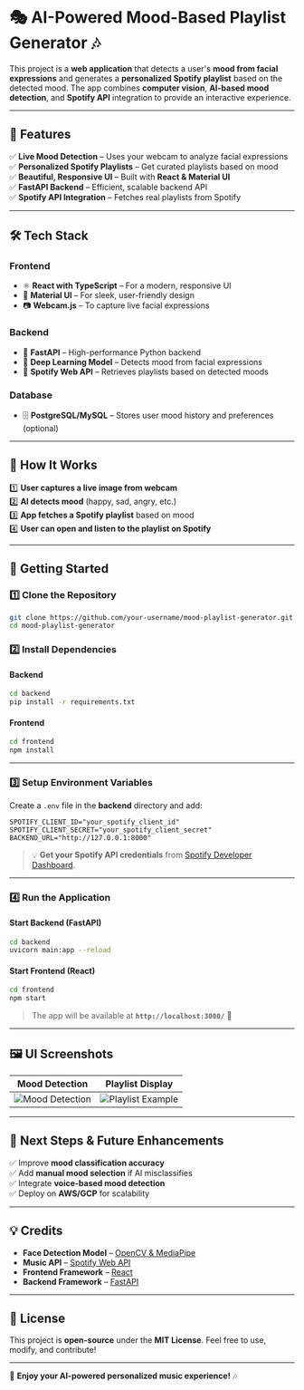# 🎭 **AI-Powered Mood-Based Playlist Generator** 🎶  

This project is a **web application** that detects a user's **mood from facial expressions** and generates a **personalized Spotify playlist** based on the detected mood. The app combines **computer vision**, **AI-based mood detection**, and **Spotify API** integration to provide an interactive experience.

---

## **🌟 Features**
✅ **Live Mood Detection** – Uses your webcam to analyze facial expressions  
✅ **Personalized Spotify Playlists** – Get curated playlists based on mood  
✅ **Beautiful, Responsive UI** – Built with **React & Material UI**  
✅ **FastAPI Backend** – Efficient, scalable backend API  
✅ **Spotify API Integration** – Fetches real playlists from Spotify  

---

## **🛠 Tech Stack**
### **Frontend**
- ⚛ **React with TypeScript** – For a modern, responsive UI  
- 🎨 **Material UI** – For sleek, user-friendly design  
- 📷 **Webcam.js** – To capture live facial expressions  

### **Backend**
- 🚀 **FastAPI** – High-performance Python backend  
- 🤖 **Deep Learning Model** – Detects mood from facial expressions  
- 🎵 **Spotify Web API** – Retrieves playlists based on detected moods  

### **Database**
- 🗄 **PostgreSQL/MySQL** – Stores user mood history and preferences (optional)  

---

## **📌 How It Works**
1️⃣ **User captures a live image from webcam**  
2️⃣ **AI detects mood** (happy, sad, angry, etc.)  
3️⃣ **App fetches a Spotify playlist** based on mood  
4️⃣ **User can open and listen to the playlist on Spotify**  

---

## **🚀 Getting Started**
### **1️⃣ Clone the Repository**
```sh
git clone https://github.com/your-username/mood-playlist-generator.git
cd mood-playlist-generator
```

### **2️⃣ Install Dependencies**
#### **Backend**
```sh
cd backend
pip install -r requirements.txt
```

#### **Frontend**
```sh
cd frontend
npm install
```

---

### **3️⃣ Setup Environment Variables**
Create a `.env` file in the **backend** directory and add:
```
SPOTIFY_CLIENT_ID="your_spotify_client_id"
SPOTIFY_CLIENT_SECRET="your_spotify_client_secret"
BACKEND_URL="http://127.0.0.1:8000"
```
> 💡 **Get your Spotify API credentials** from [Spotify Developer Dashboard](https://developer.spotify.com/dashboard/applications).

---

### **4️⃣ Run the Application**
#### **Start Backend (FastAPI)**
```sh
cd backend
uvicorn main:app --reload
```

#### **Start Frontend (React)**
```sh
cd frontend
npm start
```

> The app will be available at **`http://localhost:3000/`** 🎉

---

## **🖼 UI Screenshots**
| Mood Detection | Playlist Display |
|---------------|----------------|
| ![Mood Detection](https://source.unsplash.com/featured/?face) | ![Playlist Example](https://source.unsplash.com/featured/?music) |

---

## **🎯 Next Steps & Future Enhancements**
✅ Improve **mood classification accuracy**  
✅ Add **manual mood selection** if AI misclassifies  
✅ Integrate **voice-based mood detection**  
✅ Deploy on **AWS/GCP** for scalability  

---

## **💡 Credits**
- **Face Detection Model** – [OpenCV & MediaPipe](https://google.github.io/mediapipe/)
- **Music API** – [Spotify Web API](https://developer.spotify.com/documentation/web-api/)
- **Frontend Framework** – [React](https://reactjs.org/)
- **Backend Framework** – [FastAPI](https://fastapi.tiangolo.com/)

---

## **📜 License**
This project is **open-source** under the **MIT License**. Feel free to use, modify, and contribute!

---
🚀 **Enjoy your AI-powered personalized music experience!** 🎶
